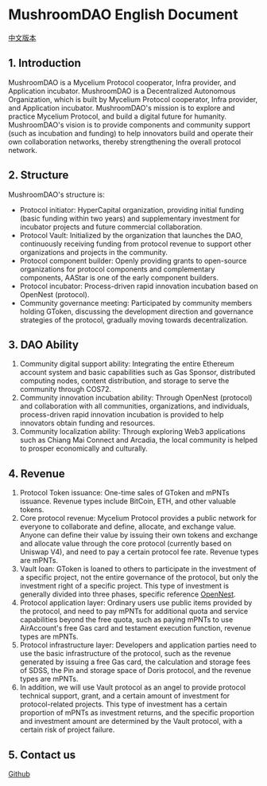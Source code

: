 # MushroomDAO English Document
[中文版本](dao-zh.md)
## 1. Introduction
MushroomDAO is a Mycelium Protocol cooperator, Infra provider, and Application incubator.
MushroomDAO is a Decentralized Autonomous Organization, which is built by Mycelium Protocol cooperator, Infra provider, and Application incubator.
MushroomDAO's mission is to explore and practice Mycelium Protocol, and build a digital future for humanity.
MushroomDAO's vision is to provide components and community support (such as incubation and funding) to help innovators build and operate their own collaboration networks, thereby strengthening the overall protocol network.
## 2. Structure
MushroomDAO's structure is:
- Protocol initiator: HyperCapital organization, providing initial funding (basic funding within two years) and supplementary investment for incubator projects and future commercial collaboration.
- Protocol Vault: Initialized by the organization that launches the DAO, continuously receiving funding from protocol revenue to support other organizations and projects in the community.
- Protocol component builder: Openly providing grants to open-source organizations for protocol components and complementary components, AAStar is one of the early component builders.
- Protocol incubator: Process-driven rapid innovation incubation based on OpenNest (protocol).
- Community governance meeting: Participated by community members holding GToken, discussing the development direction and governance strategies of the protocol, gradually moving towards decentralization.

## 3. DAO Ability
1. Community digital support ability: Integrating the entire Ethereum account system and basic capabilities such as Gas Sponsor, distributed computing nodes, content distribution, and storage to serve the community through COS72.
2. Community innovation incubation ability: Through OpenNest (protocol) and collaboration with all communities, organizations, and individuals, process-driven rapid innovation incubation is provided to help innovators obtain funding and resources.
3. Community localization ability: Through exploring Web3 applications such as Chiang Mai Connect and Arcadia, the local community is helped to prosper economically and culturally.

## 4. Revenue
1. Protocol Token issuance: One-time sales of GToken and mPNTs issuance. Revenue types include BitCoin, ETH, and other valuable tokens.
2. Core protocol revenue: Mycelium Protocol provides a public network for everyone to collaborate and define, allocate, and exchange value. Anyone can define their value by issuing their own tokens and exchange and allocate value through the core protocol (currently based on Uniswap V4), and need to pay a certain protocol fee rate. Revenue types are mPNTs.
3. Vault loan: GToken is loaned to others to participate in the investment of a specific project, not the entire governance of the protocol, but only the investment right of a specific project. This type of investment is generally divided into three phases, specific reference [OpenNest](./paper/OpenNest.pdf).
4. Protocol application layer: Ordinary users use public items provided by the protocol, and need to pay mPNTs for additional quota and service capabilities beyond the free quota, such as paying mPNTs to use AirAccount's free Gas card and testament execution function, revenue types are mPNTs.
5. Protocol infrastructure layer: Developers and application parties need to use the basic infrastructure of the protocol, such as the revenue generated by issuing a free Gas card, the calculation and storage fees of SDSS, the Pin and storage space of Doris protocol, and the revenue types are mPNTs.
6. In addition, we will use Vault protocol as an angel to provide protocol technical support, grant, and a certain amount of investment for protocol-related projects. This type of investment has a certain proportion of mPNTs as investment returns, and the specific proportion and investment amount are determined by the Vault protocol, with a certain risk of project failure.

## 5. Contact us
[Github](https://github.com/orgs/MushroomDAO/projects/1)